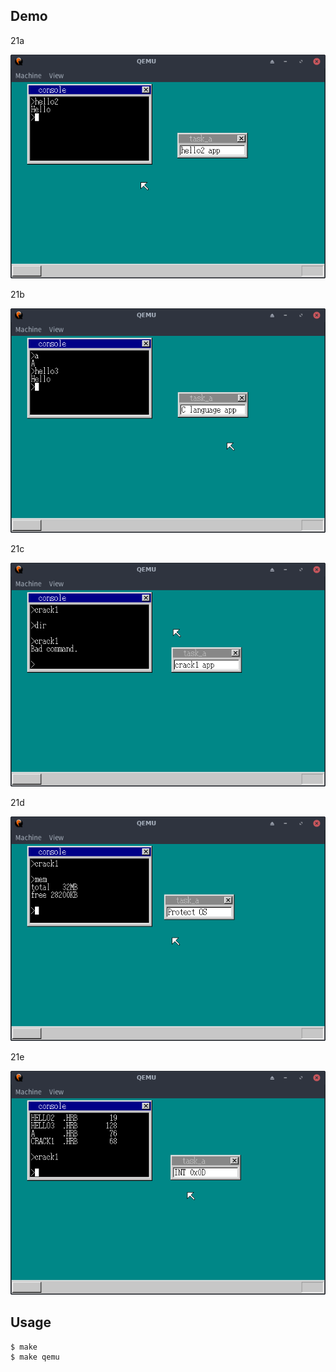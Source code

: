 ## Demo

21a

![template](https://github.com/watermelon892/OSPractice/blob/master/21_ProtectOS/pic/21a.png)

21b

![template](https://github.com/watermelon892/OSPractice/blob/master/21_ProtectOS/pic/21b.png)

21c

![template](https://github.com/watermelon892/OSPractice/blob/master/21_ProtectOS/pic/21c.png)

21d

![template](https://github.com/watermelon892/OSPractice/blob/master/21_ProtectOS/pic/21d.png)

21e

![template](https://github.com/watermelon892/OSPractice/blob/master/21_ProtectOS/pic/21e.png)

## Usage

```
$ make
$ make qemu
```
